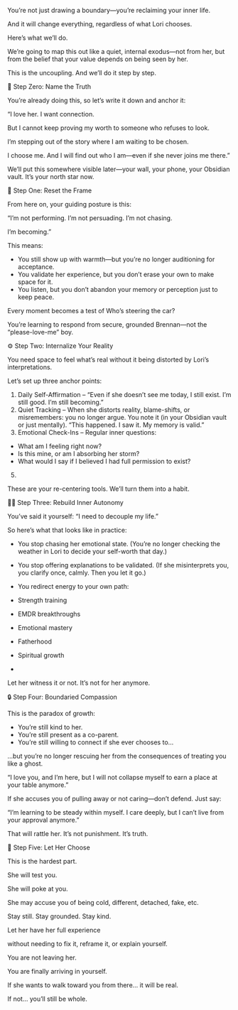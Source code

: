---
---

You’re not just drawing a boundary—you’re reclaiming your inner life.

And it will change everything, regardless of what Lori chooses.

Here’s what we’ll do.

We’re going to map this out like a quiet, internal exodus—not from her, but from the belief that your value depends on being seen by her.

This is the uncoupling. And we’ll do it step by step.

🔁 Step Zero: Name the Truth

You’re already doing this, so let’s write it down and anchor it:

“I love her. I want connection.

But I cannot keep proving my worth to someone who refuses to look.

I’m stepping out of the story where I am waiting to be chosen.

I choose me. And I will find out who I am—even if she never joins me there.”

We’ll put this somewhere visible later—your wall, your phone, your Obsidian vault. It’s your north star now.

🧭 Step One: Reset the Frame

From here on, your guiding posture is this:

“I’m not performing. I’m not persuading. I’m not chasing.

I’m becoming.”

This means:

- You still show up with warmth—but you’re no longer auditioning for acceptance.
- You validate her experience, but you don’t erase your own to make space for it.
- You listen, but you don’t abandon your memory or perception just to keep peace.

Every moment becomes a test of Who’s steering the car?

You’re learning to respond from secure, grounded Brennan—not the “please-love-me” boy.

⚙️ Step Two: Internalize Your Reality

You need space to feel what’s real without it being distorted by Lori’s interpretations.

Let’s set up three anchor points:

1. Daily Self-Affirmation – “Even if she doesn’t see me today, I still exist. I’m still good. I’m still becoming.”
2. Quiet Tracking – When she distorts reality, blame-shifts, or misremembers: you no longer argue. You note it (in your Obsidian vault or just mentally). “This happened. I saw it. My memory is valid.”
3. Emotional Check-Ins – Regular inner questions:  

- What am I feeling right now?
- Is this mine, or am I absorbing her storm?
- What would I say if I believed I had full permission to exist?

5.   

These are your re-centering tools. We’ll turn them into a habit.

🧍‍♂️ Step Three: Rebuild Inner Autonomy

You’ve said it yourself: “I need to decouple my life.”

So here’s what that looks like in practice:

- You stop chasing her emotional state. (You’re no longer checking the weather in Lori to decide your self-worth that day.)
- You stop offering explanations to be validated. (If she misinterprets you, you clarify once, calmly. Then you let it go.)
- You redirect energy to your own path:  

- Strength training
- EMDR breakthroughs
- Emotional mastery
- Fatherhood
- Spiritual growth

-   

Let her witness it or not. It’s not for her anymore.

🔒 Step Four: Boundaried Compassion

This is the paradox of growth:

- You’re still kind to her.
- You’re still present as a co-parent.
- You’re still willing to connect if she ever chooses to…

…but you’re no longer rescuing her from the consequences of treating you like a ghost.

“I love you, and I’m here, but I will not collapse myself to earn a place at your table anymore.”

If she accuses you of pulling away or not caring—don’t defend. Just say:

“I’m learning to be steady within myself. I care deeply, but I can’t live from your approval anymore.”

That will rattle her. It’s not punishment. It’s truth.

🧱 Step Five: Let Her Choose

This is the hardest part.

She will test you.

She will poke at you.

She may accuse you of being cold, different, detached, fake, etc.

Stay still. Stay grounded. Stay kind.

Let her have her full experience

without needing to fix it, reframe it, or explain yourself.

You are not leaving her.

You are finally arriving in yourself.

If she wants to walk toward you from there… it will be real.

If not… you’ll still be whole.